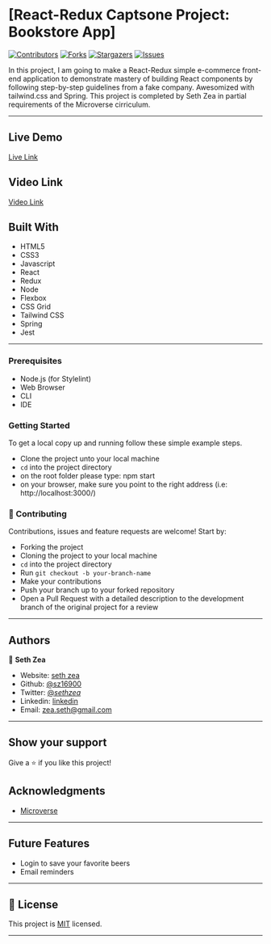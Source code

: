 # [React-Redux Captsone Project: Bookstore App]

[![Contributors][contributors-shield]][contributors-url]
[![Forks][forks-shield]][forks-url]
[![Stargazers][stars-shield]][stars-url]
[![Issues][issues-shield]][issues-url]

In this project, I am going to make a React-Redux simple e-commerce front-end application to demonstrate mastery of building React components by following step-by-step guidelines from a fake company. Awesomized with tailwind.css and Spring. This project is completed by Seth Zea in partial requirements of the Microverse cirriculum.

---

## Live Demo

[Live Link](https://catalogue-react-redux.herokuapp.com/)

## Video Link

[Video Link](https://www.loom.com/share/51272b1066dd4222a621466cb674f369)

## Built With

- HTML5
- CSS3
- Javascript
- React
- Redux
- Node
- Flexbox
- CSS Grid
- Tailwind CSS
- Spring
- Jest

---

### Prerequisites

- Node.js (for Stylelint)
- Web Browser
- CLI
- IDE

### Getting Started

To get a local copy up and running follow these simple example steps.

- Clone the project unto your local machine
- `cd` into the project directory
- on the root folder please type: npm start
- on your browser, make sure you point to the right address (i.e: http://localhost:3000/)

### 🤝 Contributing

Contributions, issues and feature requests are welcome! Start by:

- Forking the project
- Cloning the project to your local machine
- `cd` into the project directory
- Run `git checkout -b your-branch-name`
- Make your contributions
- Push your branch up to your forked repository
- Open a Pull Request with a detailed description to the development branch of the original project for a review

---

## Authors

👤 **Seth Zea**

- Website: [seth zea](https://sethzea.com/)
- Github: [@sz16900](https://github.com/sz16900)
- Twitter: [@_sethzea_](https://twitter.com/_sethzea_)
- Linkedin: [linkedin](https://www.linkedin.com/in/seth-zea-9481a8148/)
- Email: zea.seth@gmail.com

---

## Show your support

Give a ⭐️ if you like this project!

## Acknowledgments

- [Microverse](https://microverse.org)

---

## Future Features

- Login to save your favorite beers
- Email reminders

---

## 📝 License

This project is [MIT](lic.url) licensed.

---

<!-- MARKDOWN LINKS & IMAGES -->

[contributors-shield]: https://img.shields.io/github/contributors/sz16900/react-bookstore.svg?style=flat-square
[contributors-url]: https://github.com/sz16900/react-bookstore/graphs/contributors
[forks-shield]: https://img.shields.io/github/forks/sz16900/react-bookstore.svg?style=flat-square
[forks-url]: https://github.com/sz16900/react-bookstore/network/members
[stars-shield]: https://img.shields.io/github/stars/sz16900/react-bookstore.svg?style=flat-square
[stars-url]: https://github.com/sz16900/react-bookstore/stargazers
[issues-shield]: https://img.shields.io/github/issues/sz16900/react-bookstore.svg?style=flat-square
[issues-url]: https://github.com/sz16900/react-bookstore/issues
